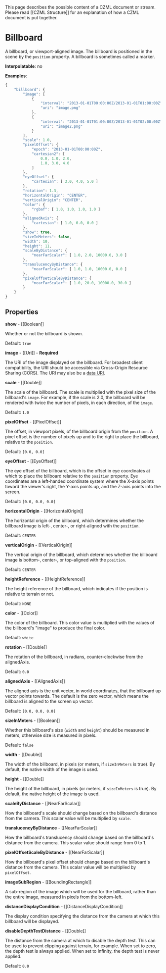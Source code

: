 This page describes the possible content of a CZML document or stream.  Please read [[CZML Structure]] for an explanation of how a CZML document is put together.

# Billboard

A billboard, or viewport-aligned image. The billboard is positioned in the scene by the `position` property. A billboard is sometimes called a marker.

**Interpolatable**: no

**Examples**:

```javascript
{
    "billboard": {
        "image": [
            {
                "interval": "2013-01-01T00:00:00Z/2013-01-01T01:00:00Z",
                "uri": "image.png"
            },
            {
                "interval": "2013-01-01T01:00:00Z/2013-01-01T02:00:00Z",
                "uri": "image2.png"
            }
        ],
        "scale": 1.0,
        "pixelOffset": {
            "epoch": "2013-01-01T00:00:00Z",
            "cartesian2": [
                0.0, 1.0, 2.0,
                1.0, 3.0, 4.0
            ]
        },
        "eyeOffset": {
            "cartesian": [ 3.0, 4.0, 5.0 ]
        },
        "rotation": 1.3,
        "horizontalOrigin": "CENTER",
        "verticalOrigin": "CENTER",
        "color": {
            "rgbaf": [ 1.0, 1.0, 1.0, 1.0 ]
        },
        "alignedAxis": {
            "cartesian": [ 1.0, 0.0, 0.0 ]
        },
        "show": true,
        "sizeInMeters": false,
        "width": 10,
        "height": 11,
        "scaleByDistance": {
            "nearFarScalar": [ 1.0, 2.0, 10000.0, 3.0 ]
        },
        "translucencyByDistance": {
            "nearFarScalar": [ 1.0, 1.0, 10000.0, 0.0 ]
        },
        "pixelOffsetScaleByDistance": {
            "nearFarScalar": [ 1.0, 20.0, 10000.0, 30.0 ]
        }
    }
}
```

## Properties

**show** - [[Boolean]]

Whether or not the billboard is shown.

Default: `true`


**image** - [[Uri]] - **Required**

The URI of the image displayed on the billboard. For broadest client compatibility, the URI should be accessible via Cross-Origin Resource Sharing (CORS). The URI may also be a <a href="https://developer.mozilla.org/en/data_URIs">data URI</a>.


**scale** - [[Double]]

The scale of the billboard. The scale is multiplied with the pixel size of the billboard's `image`. For example, if the scale is 2.0, the billboard will be rendered with twice the number of pixels, in each direction, of the `image`.

Default: `1.0`


**pixelOffset** - [[PixelOffset]]

The offset, in viewport pixels, of the billboard origin from the `position`. A pixel offset is the number of pixels up and to the right to place the billboard, relative to the `position`.

Default: `[0.0, 0.0]`


**eyeOffset** - [[EyeOffset]]

The eye offset of the billboard, which is the offset in eye coordinates at which to place the billboard relative to the `position` property. Eye coordinates are a left-handed coordinate system where the X-axis points toward the viewer's right, the Y-axis points up, and the Z-axis points into the screen.

Default: `[0.0, 0.0, 0.0]`


**horizontalOrigin** - [[HorizontalOrigin]]

The horizontal origin of the billboard, which determines whether the billboard image is left-, center-, or right-aligned with the `position`.

Default: `CENTER`


**verticalOrigin** - [[VerticalOrigin]]

The vertical origin of the billboard, which determines whether the billboard image is bottom-, center-, or top-aligned with the `position`.

Default: `CENTER`


**heightReference** - [[HeightReference]]

The height reference of the billboard, which indicates if the position is relative to terrain or not.

Default: `NONE`


**color** - [[Color]]

The color of the billboard. This color value is multiplied with the values of the billboard's "image" to produce the final color.

Default: `white`


**rotation** - [[Double]]

The rotation of the billboard, in radians, counter-clockwise from the alignedAxis.

Default: `0.0`


**alignedAxis** - [[AlignedAxis]]

The aligned axis is the unit vector, in world coordinates, that the billboard up vector points towards. The default is the zero vector, which means the billboard is aligned to the screen up vector.

Default: `[0.0, 0.0, 0.0]`


**sizeInMeters** - [[Boolean]]

Whether this billboard's size (`width` and `height`) should be measured in meters, otherwise size is measured in pixels.

Default: `false`


**width** - [[Double]]

The width of the billboard, in pixels (or meters, if `sizeInMeters` is true). By default, the native width of the image is used.


**height** - [[Double]]

The height of the billboard, in pixels (or meters, if `sizeInMeters` is true). By default, the native height of the image is used.


**scaleByDistance** - [[NearFarScalar]]

How the billboard's scale should change based on the billboard's distance from the camera. This scalar value will be multiplied by `scale`.


**translucencyByDistance** - [[NearFarScalar]]

How the billboard's translucency should change based on the billboard's distance from the camera. This scalar value should range from 0 to 1.


**pixelOffsetScaleByDistance** - [[NearFarScalar]]

How the billboard's pixel offset should change based on the billboard's distance from the camera. This scalar value will be multiplied by `pixelOffset`.


**imageSubRegion** - [[BoundingRectangle]]

A sub-region of the image which will be used for the billboard, rather than the entire image, measured in pixels from the bottom-left.


**distanceDisplayCondition** - [[DistanceDisplayCondition]]

The display condition specifying the distance from the camera at which this billboard will be displayed.


**disableDepthTestDistance** - [[Double]]

The distance from the camera at which to disable the depth test. This can be used to prevent clipping against terrain, for example. When set to zero, the depth test is always applied. When set to Infinity, the depth test is never applied.

Default: `0.0`


